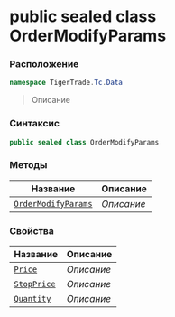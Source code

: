 
# public sealed class OrderModifyParams
### Расположение
```csharp
namespace TigerTrade.Tc.Data
```



> Описание

### Синтаксис
```csharp
public sealed class OrderModifyParams
```


### Методы
| Название | Описание |
| --- | --- |
| [`OrderModifyParams`](./OrderModifyParams.cs/Методы/OrderModifyParams.md) | *Описание* |

### Свойства
| Название | Описание |
| --- | --- |
| [`Price`](./OrderModifyParams.cs/Свойства/Price.md) | *Описание* |
| [`StopPrice`](./OrderModifyParams.cs/Свойства/StopPrice.md) | *Описание* |
| [`Quantity`](./OrderModifyParams.cs/Свойства/Quantity.md) | *Описание* |



